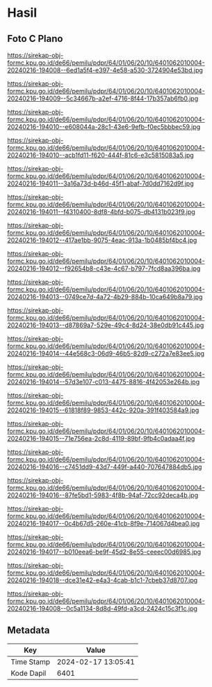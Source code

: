 # Hasil

## Foto C Plano

https://sirekap-obj-formc.kpu.go.id/de66/pemilu/pdpr/64/01/06/20/10/6401062010004-20240216-194008--6ed1a5f4-e397-4e58-a530-3724904e53bd.jpg

https://sirekap-obj-formc.kpu.go.id/de66/pemilu/pdpr/64/01/06/20/10/6401062010004-20240216-194009--5c34667b-a2ef-4716-8f44-17b357ab6fb0.jpg

https://sirekap-obj-formc.kpu.go.id/de66/pemilu/pdpr/64/01/06/20/10/6401062010004-20240216-194010--e608044a-28c1-43e6-9efb-f0ec5bbbec59.jpg

https://sirekap-obj-formc.kpu.go.id/de66/pemilu/pdpr/64/01/06/20/10/6401062010004-20240216-194010--acb1fd11-f620-444f-81c6-e3c5815083a5.jpg

https://sirekap-obj-formc.kpu.go.id/de66/pemilu/pdpr/64/01/06/20/10/6401062010004-20240216-194011--3a16a73d-b46d-45f1-abaf-7d0dd7162d9f.jpg

https://sirekap-obj-formc.kpu.go.id/de66/pemilu/pdpr/64/01/06/20/10/6401062010004-20240216-194011--f4310400-8df8-4bfd-b075-db4131b023f9.jpg

https://sirekap-obj-formc.kpu.go.id/de66/pemilu/pdpr/64/01/06/20/10/6401062010004-20240216-194012--417ae1bb-9075-4eac-913a-1b0485bf4bc4.jpg

https://sirekap-obj-formc.kpu.go.id/de66/pemilu/pdpr/64/01/06/20/10/6401062010004-20240216-194012--f92654b8-c43e-4c67-b797-7fcd8aa396ba.jpg

https://sirekap-obj-formc.kpu.go.id/de66/pemilu/pdpr/64/01/06/20/10/6401062010004-20240216-194013--0749ce7d-4a72-4b29-884b-10ca649b8a79.jpg

https://sirekap-obj-formc.kpu.go.id/de66/pemilu/pdpr/64/01/06/20/10/6401062010004-20240216-194013--d87869a7-529e-49c4-8d24-38e0db91c445.jpg

https://sirekap-obj-formc.kpu.go.id/de66/pemilu/pdpr/64/01/06/20/10/6401062010004-20240216-194014--44e568c3-06d9-46b5-82d9-c272a7e83ee5.jpg

https://sirekap-obj-formc.kpu.go.id/de66/pemilu/pdpr/64/01/06/20/10/6401062010004-20240216-194014--57d3e107-c013-4475-8816-4f42053e264b.jpg

https://sirekap-obj-formc.kpu.go.id/de66/pemilu/pdpr/64/01/06/20/10/6401062010004-20240216-194015--61818f89-9853-442c-920a-391f403584a9.jpg

https://sirekap-obj-formc.kpu.go.id/de66/pemilu/pdpr/64/01/06/20/10/6401062010004-20240216-194015--71e756ea-2c8d-4119-89bf-9fb4c0adaa4f.jpg

https://sirekap-obj-formc.kpu.go.id/de66/pemilu/pdpr/64/01/06/20/10/6401062010004-20240216-194016--c7451dd9-43d7-449f-a440-707647884db5.jpg

https://sirekap-obj-formc.kpu.go.id/de66/pemilu/pdpr/64/01/06/20/10/6401062010004-20240216-194016--87fe5bd1-5983-4f8b-94af-72cc92deca4b.jpg

https://sirekap-obj-formc.kpu.go.id/de66/pemilu/pdpr/64/01/06/20/10/6401062010004-20240216-194017--0c4b67d5-260e-41cb-8f9e-714067d4bea0.jpg

https://sirekap-obj-formc.kpu.go.id/de66/pemilu/pdpr/64/01/06/20/10/6401062010004-20240216-194017--b010eea6-be9f-45d2-8e55-ceeec00d6985.jpg

https://sirekap-obj-formc.kpu.go.id/de66/pemilu/pdpr/64/01/06/20/10/6401062010004-20240216-194018--dce31e42-e4a3-4cab-b1c1-7cbeb37d8707.jpg

https://sirekap-obj-formc.kpu.go.id/de66/pemilu/pdpr/64/01/06/20/10/6401062010004-20240216-194008--0c5a1134-8d8d-49fd-a3cd-2424c15c3f1c.jpg


## Metadata

| Key        | Value               |
| ---------- | ------------------- |
| Time Stamp | 2024-02-17 13:05:41 |
| Kode Dapil | 6401                |



